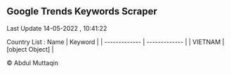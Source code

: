 

## Google Trends Keywords Scraper 
 
Last Update 14-05-2022 , 10:41:22

Country List :
 Name  | Keyword |
| ------------- | ------------- |
| VIETNAM | [object Object] |



© Abdul Muttaqin 
